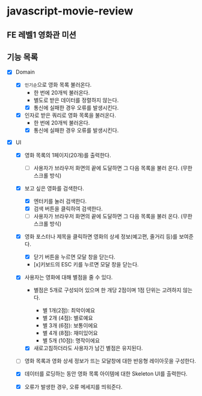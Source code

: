 # javascript-movie-review

## FE 레벨1 영화관 미션

## 기능 목록

- [x] Domain

  - [x] `인기순`으로 영화 목록 불러온다.
    - 한 번에 20개씩 불러온다.
    - 별도로 받은 데이터를 정렬하지 않는다.
    - [x] 통신에 실패한 경우 오류를 발생시킨다.
  - [x] 인자로 받은 쿼리로 영화 목록을 불러온다.
    - 한 번에 20개씩 불러온다.
    - [x] 통신에 실패한 경우 오류를 발생시킨다.

- [x] UI

  - [x] 영화 목록의 1페이지(20개)를 출력한다.

    - [ ] 사용자가 브라우저 화면의 끝에 도달하면 그 다음 목록을 불러 온다. (무한 스크롤 방식)

  - [x] 보고 싶은 영화를 검색한다.

    - [x] 엔터키를 눌러 검색한다.
    - [x] 검색 버튼을 클릭하여 검색한다.
    - [ ] 사용자가 브라우저 화면의 끝에 도달하면 그 다음 목록을 불러 온다. (무한 스크롤 방식)

  - [x] 영화 포스터나 제목을 클릭하면 영화의 상세 정보(예고편, 줄거리 등)를 보여준다.

    - [x] 닫기 버튼을 누르면 모달 창을 닫는다.
    - [x]키보드의 ESC 키를 누르면 모달 창을 닫는다.

  - [x] 사용자는 영화에 대해 별점을 줄 수 있다.

    - 별점은 5개로 구성되어 있으며 한 개당 2점이며 1점 단위는 고려하지 않는다.

      - 별 1개(2점): 최악이예요
      - 별 2개 (4점): 별로예요
      - 별 3개 (6점): 보통이에요
      - 별 4개 (8점): 재미있어요
      - 별 5개 (10점): 명작이에요

    - [x] 새로고침하더라도 사용자가 남긴 별점은 유지된다.

  - [ ] 영화 목록과 영화 상세 정보가 뜨는 모달창에 대한 반응형 레이아웃을 구성한다.
  - [x] 데이터를 로딩하는 동안 영화 목록 아이템에 대한 Skeleton UI를 출력한다.
  - [x] 오류가 발생한 경우, 오류 메세지를 띄워준다.
